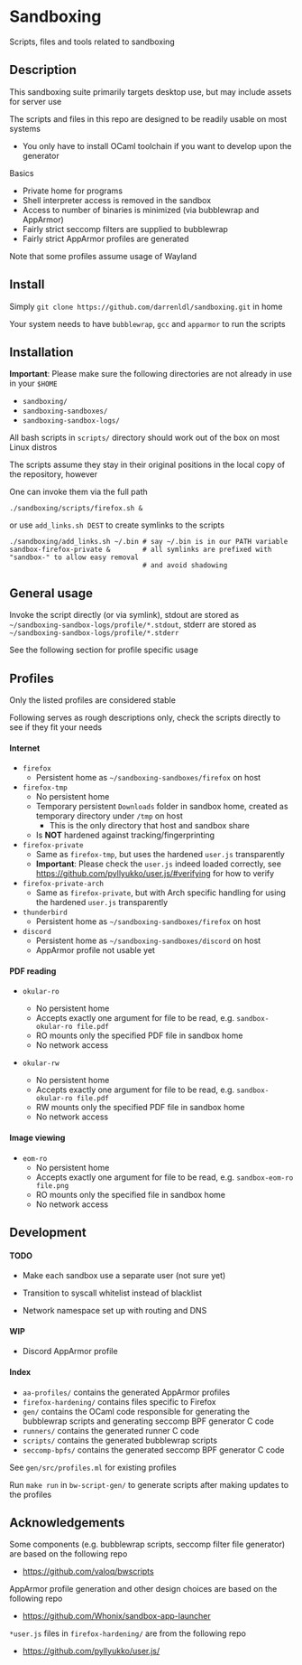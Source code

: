 # Sandboxing

Scripts, files and tools related to sandboxing

## Description

This sandboxing suite primarily targets desktop use, but may include assets for server use

The scripts and files in this repo are designed to be readily usable on most systems

- You only have to install OCaml toolchain if you want to develop upon the generator

Basics

- Private home for programs
- Shell interpreter access is removed in the sandbox
- Access to number of binaries is minimized (via bubblewrap and AppArmor)
- Fairly strict seccomp filters are supplied to bubblewrap
- Fairly strict AppArmor profiles are generated

Note that some profiles assume usage of Wayland

## Install

Simply `git clone https://github.com/darrenldl/sandboxing.git` in home

Your system needs to have `bubblewrap`, `gcc` and `apparmor` to run the scripts

## Installation

__Important__: Please make sure the following directories are not already in use in your `$HOME`

- `sandboxing/`
- `sandboxing-sandboxes/`
- `sandboxing-sandbox-logs/`

All bash scripts in `scripts/` directory should work out of the box on most Linux distros

The scripts assume they stay in their original positions in the local copy of the repository, however

One can invoke them via the full path

```
./sandboxing/scripts/firefox.sh &
```

or use `add_links.sh DEST` to create symlinks to the scripts

```
./sandboxing/add_links.sh ~/.bin # say ~/.bin is in our PATH variable
sandbox-firefox-private &        # all symlinks are prefixed with "sandbox-" to allow easy removal
                                 # and avoid shadowing
```

## General usage

Invoke the script directly (or via symlink),
stdout are stored as `~/sandboxing-sandbox-logs/profile/*.stdout`,
stderr are stored as `~/sandboxing-sandbox-logs/profile/*.stderr`

See the following section for profile specific usage

## Profiles

Only the listed profiles are considered stable

Following serves as rough descriptions only, check the scripts directly to see if they fit your needs

#### Internet

- `firefox`
  - Persistent home as `~/sandboxing-sandboxes/firefox` on host
- `firefox-tmp`
  - No persistent home
  - Temporary persistent `Downloads` folder in sandbox home, created as temporary directory under `/tmp` on host
    - This is the only directory that host and sandbox share
  - Is __NOT__ hardened against tracking/fingerprinting
- `firefox-private`
  - Same as `firefox-tmp`, but uses the hardened `user.js` transparently
  - __Important__: Please check the `user.js` indeed loaded correctly, see https://github.com/pyllyukko/user.js/#verifying for how to verify
- `firefox-private-arch`
  - Same as `firefox-private`, but with Arch specific handling for using
    the hardened `user.js` transparently
- `thunderbird`
  - Persistent home as `~/sandboxing-sandboxes/firefox` on host
- `discord`
  - Persistent home as `~/sandboxing-sandboxes/discord` on host
  - AppArmor profile not usable yet

#### PDF reading

- `okular-ro`
  - No persistent home
  - Accepts exactly one argument for file to be read, e.g. `sandbox-okular-ro file.pdf`
  - RO mounts only the specified PDF file in sandbox home
  - No network access

- `okular-rw`
  - No persistent home
  - Accepts exactly one argument for file to be read, e.g. `sandbox-okular-ro file.pdf`
  - RW mounts only the specified PDF file in sandbox home
  - No network access

#### Image viewing

- `eom-ro`
  - No persistent home
  - Accepts exactly one argument for file to be read, e.g. `sandbox-eom-ro file.png`
  - RO mounts only the specified file in sandbox home
  - No network access

## Development

#### TODO

- Make each sandbox use a separate user (not sure yet)

- Transition to syscall whitelist instead of blacklist

- Network namespace set up with routing and DNS

#### WIP

- Discord AppArmor profile

#### Index

- `aa-profiles/` contains the generated AppArmor profiles
- `firefox-hardening/` contains files specific to Firefox
- `gen/` contains the OCaml code responsible for generating the bubblewrap scripts and generating seccomp BPF generator C code
- `runners/` contains the generated runner C code
- `scripts/` contains the generated bubblewrap scripts
- `seccomp-bpfs/` contains the generated seccomp BPF generator C code

See `gen/src/profiles.ml` for existing profiles

Run `make run` in `bw-script-gen/` to generate scripts after making updates to the profiles

## Acknowledgements

Some components (e.g. bubblewrap scripts, seccomp filter file generator) are based on the following repo

- https://github.com/valoq/bwscripts

AppArmor profile generation and other design choices are based on the following repo

- https://github.com/Whonix/sandbox-app-launcher

`*user.js` files in `firefox-hardening/` are from the following repo

- https://github.com/pyllyukko/user.js/
